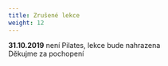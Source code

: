 ```yaml
---
title: Zrušené lekce
weight: 12
---
```

**31.10.2019** není Pilates, lekce bude nahrazena\
Děkujme za pochopení
